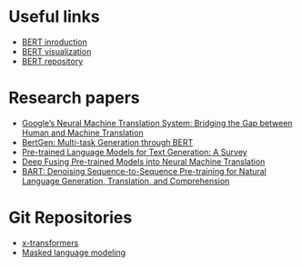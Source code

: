 # Useful links

* [BERT inroduction](https://huggingface.co/bert-base-uncased)
* [BERT visualization](https://huggingface.co/exbert/?model=bert-base-uncased&modelKind=bidirectional&sentence=The%20girl%20ran%20to%20a%20local%20pub%20to%20escape%20the%20din%20of%20her%20city.&layer=0&heads=..0,1,2,3,4,5,6,7,8,9,10,11&threshold=0.7&tokenInd=null&tokenSide=null&maskInds=..&hideClsSep=true)
* [BERT repository](https://github.com/dbmdz/berts)

# Research papers

* [Google’s Neural Machine Translation System: Bridging the Gap
between Human and Machine Translation](https://arxiv.org/pdf/1609.08144v2.pdf)
* [BertGen: Multi-task Generation through BERT](https://arxiv.org/pdf/2106.03484.pdf)
* [Pre-trained Language Models for Text Generation: A Survey](https://arxiv.org/pdf/2201.05273.pdf)
* [Deep Fusing Pre-trained Models into Neural Machine Translation](https://ojs.aaai.org/index.php/AAAI/article/download/21399/21148)
* [BART: Denoising Sequence-to-Sequence Pre-training for Natural
Language Generation, Translation, and Comprehension](https://arxiv.org/pdf/1910.13461.pdf)

# Git Repositories

* [x-transformers](https://github.com/lucidrains/x-transformers)
* [Masked language modeling](https://github.com/lucidrains/mlm-pytorch)


